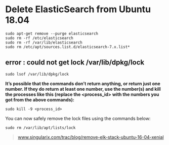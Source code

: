 # Delete ElasticSearch from Ubuntu 18.04

    sudo apt-get remove --purge elasticsearch
    sudo rm -rf /etc/elasticsearch
    sudo rm -rf /var/lib/elasticsearch
    sudo rm /etc/apt/sources.list.d/elasticsearch-7.x.list*


## error : could not get lock /var/lib/dpkg/lock

    sudo lsof /var/lib/dpkg/lock

  **It’s possible that the commands don’t return anything, or return just one number. 
  If they do return at least one number, use the number(s) and kill the processes like this 
  (replace the <process_id> with the numbers you got from the above commands):**

    sudo kill -9 <process_id>
    
You can now safely remove the lock files using the commands below:

    sudo rm /var/lib/apt/lists/lock




> www.singularix.com/trac/blog/remove-elk-stack-ubuntu-16-04-xenial
